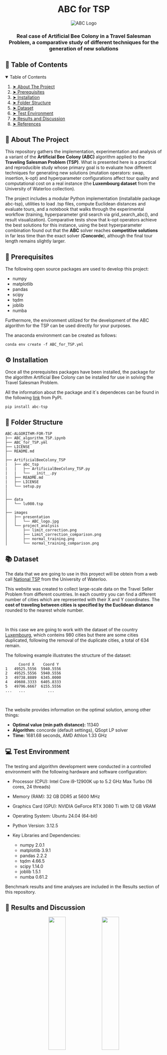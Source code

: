 <h1 align="center"> ABC for TSP </h1>

<p align="center"> 
  <img src="images/presentation/ABC_logo.jpg" alt="ABC Logo">
</p>

<h3 align="center"> Real case of Artificial Bee Colony in a Travel Salesman Problem, a comparative study of different techniques for the generation of new solutions</h3>


## :book: Table of Contents

<details open="open">
  <summary>Table of Contents</summary>

1. [➤ About The Project](#about-the-project)
2. [➤ Prerequisites](#prerequisites)
3. [➤ Installation](#installation)
4. [➤ Folder Structure](#folder-structure)
5. [➤ Dataset](#dataset)
6. [➤ Test Environment](#test-environment)
7. [➤ Results and Discussion](#results-and-discussion)
8. [➤ References](#references)

</details>


## :memo: About The Project <a id="about-the-project"></a>

This repository gathers the implementation, experimentation and analysis of a variant of the **Artificial Bee Colony (ABC)** algorithm applied to the **Traveling Salesman Problem (TSP)**. What is presented here is a practical and reproducible study whose primary goal is to evaluate how different techniques for generating new solutions (mutation operators: swap, insertion, k-opt) and hyperparameter configurations affect tour quality and computational cost on a real instance (the **Luxembourg dataset** from the University of Waterloo collection).

The project includes a modular Python implementation (installable package abc-tsp), utilities to load .tsp files, compute Euclidean distances and evaluate tours, and a notebook that walks through the experimental workflow (training, hyperparameter grid search via grid_search_abc(), and result visualization). Comparative tests show that k-opt operators achieve the best solutions for this instance, using the best hyperparameter combination found out that the **ABC** solver reaches **competitive solutions** in far less time than the exact solver (**Concorde**), although the final tour length remains slightly larger.

## :wrench: Prerequisites <a id="prerequisites"></a>

The following open source packages are used to develop this project:
* numpy
* matplotlib
* pandas
* scipy
* tqdm
* joblib
* numba


Furthermore, the environment utilized for the development of the ABC algorithm for the TSP can be used directly for your purposes.

The anaconda environment can be created as follows:

    conda env create -f ABC_for_TSP.yml

## :gear: Installation <a id="installation"></a>

Once all the prerequisites packages have been installed, the package for the algorithm Artificial Bee Colony can be installed for use in solving the Travel Salesman Problem.

All the information about the package and it´s dependeces can be found in the following [link](https://pypi.org/project/abc-tsp/) from PyPI.

    pip install abc-tsp


## :file_folder: Folder Structure <a id="folder-structure"></a>

    ABC-ALGORITHM-FOR-TSP
    ├── ABC_algorithm_TSP.ipynb
    ├── ABC_for_TSP.yml
    ├── LICENSE
    ├── README.md
    │   
    ├── ArtificialBeeColony_TSP
    |   ├── abc_tsp
    |   |   ├── ArtificialBeeColony_TSP.py
    |   |   └── __init__.py
    |   ├── README.md
    |   ├── LICENSE
    |   └── setup.py
    │   
    │   
    ├── data
    │   └── lu980.tsp
    │   
    ├── images
    │   ├── presentation
    │   │   └── ABC_logo.jpg
    │   └── project_analysis
    │       ├── limit_correction.png
    │       ├── Limit_correction_comparison.png
    │       ├── normal_training.png
    │       └── normal_training_comparison.png


## :books: Dataset <a id="dataset"></a>

The data that we are going to use in this proyect will be obtein from a web call [National TSP](https://www.math.uwaterloo.ca/tsp/world/countries.html) from the University of Waterloo.

This website was created to collect large-scale data on the Travel Seller Problem from different countries. In each country you can find a different number of cities which are represented with their X and Y coordinates. The **cost of traveling between cities is specified by the Euclidean distance** rounded to the nearest whole number.

<br>

In this case we are going to work with the dataset of the country [Luxembourg](https://www.math.uwaterloo.ca/tsp/world/lu980.tsp), which conteins 980 cities but there are some cities duplicated, following the removal of the duplicate cities, a total of 634 remain.

The following example illustrates the structure of the dataset:

```
      Coord X	 Coord Y
1	49525.5556	5940.5556
2	49525.5556	5940.5556
3	49738.8889	6345.0000
4	49608.3333	6405.8333
5	49796.6667	6155.5556
...	  ...	       ...
```

<br>

The website provides information on the optimal solution, among other things:
* **Optimal value (min path distance):** 11340
* **Algorithm:** concorde (default settings), QSopt LP solver
* **Time:** 1681.68 seconds, AMD Athlon 1.33 GHz


## :computer: Test Environment <a id="test-environment"></a>

The testing and algorithm development were conducted in a controlled environment with the following hardware and software configuration:

* Processor (CPU): Intel Core i9-12900K up to 5.2 GHz Max Turbo (16 cores, 24 threads)
* Memory (RAM): 32 GB DDR5 at 5600 MHz
* Graphics Card (GPU): NVIDIA GeForce RTX 3080 Ti with 12 GB VRAM
* Operating System: Ubuntu 24.04 (64-bit)
* Python Version: 3.12.5
* Key Libraries and Dependencies:

  * numpy 2.0.1
  * matplotlib 3.9.1
  * pandas 2.2.2
  * tqdm 4.66.5
  * scipy 1.14.0
  * joblib 1.5.1
  * numba 0.61.2

Benchmark results and time analyses are included in the Results section of this repository.


## :mag_right: Results and Discussion <a id="results-and-discussion"></a>

<p align="center">
  <img src="images/project_analysis/Swap.png" width="33%">
  <img src="images/project_analysis/Insertion.png" width="33%">
  <img src="images/project_analysis/K-opt.png" width="33%">
</p>

Has we can see with the following configuration of the hyperparams of the ABC model, the best mutation operator is the k-opt in this case the 3-opt.

Even though the k-opt operator can be the best operator for this specific dataset we provided yoy a function to found the best hyperparams, call grid_search_abc() which performs a GridSearch of all the values specified.

After executing the GridSearch with the following hyperparams:
```
param_grid = {
  "population": [10, 15, 25],
  "employed_percentage": [0.7, 0.8],
  "limit": [2000, 3000, 5000, 6000],
  "epochs": [20000, 60000, 80000, 100000],
  "employed_mutation_strategy": ['swap', 'insertion', 'k_opt'],
  "onlooker_mutation_strategy": ['swap', 'insertion', 'k_opt'],
  "k_employed": [4, 6],
  "k_onlooker": [4, 6],
}
```

The best hyperparams are:
* population: 10
* employed_percentage: 0.7
* limit: 6000
* epochs: 100000
* employed_mutation_strategy: 'k-opt'
* k_employed: 6
* onlooker_mutation_strategy: swap

Now we can perform and study of this model in comparison with the optimal solution and results of that conficguration.

<p align="center">
  <img src="images/project_analysis/Best_ABC_model.png" width="90%">
</p>


There is no need to increase the number of training epochs to try to improve the model, since we found that the minimum is already reached before reaching the established epoch limit.


In the following image, we can see how performance evolves over training time. On the left, we see the improved distance per 10,000 epochs, and on the right, we see the same result but as a percentage. We can see that after 40,000 or 50,000 epochs, performance stagnates and converges to a minimum:

<p align="center">
  <img src="images/project_analysis/Improvements_best_model.png" width="90%">
</p>


Now it is useful to compare the execution time and distance of the best path found with respect to the optimal solution provided (found with the Concorde algorithm).

We verify that the ABC algorithm finds a solution in 93.6% less time, bearing in mind that this is achieved by having previously found the best combination of hyperparameters.  

At the same time, the solution found by the ABC algorithm is 13.7% worse than the optimal one. 

<p align="center">
  <img src="images/project_analysis/Comparison_optimal_solution.png" width="90%">
</p>


## :link: References <a id="references"></a>

Wang, Y., Jiao, J., Liu, J., & Xiao, R. (2022). A labor division artificial bee colony algorithm based on behavioral development. Information Sciences, 606, 152–172. https://doi.org/https://doi.org/10.1016/j.ins.2022.05.065


Karaboğa, D. (2005). An idea based on honey bee swarm for numerical optimization. Technical Report-TR06, Erciyes University, Engineering Faculty, Computer Engineering Department.
